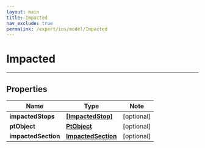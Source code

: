 ```yaml
---
layout: main
title: Impacted
nav_exclude: true
permalink: /expert/ios/model/Impacted
---
```


# Impacted

---

## Properties

Name | Type | Note
---- | ---- | ----
**impactedStops** | [**[ImpactedStop]**](ImpactedStop.md) | [optional] 
**ptObject** | [**PtObject**](PtObject.md) | [optional] 
**impactedSection** | [**ImpactedSection**](ImpactedSection.md) | [optional] 

